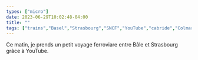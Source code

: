 ```yaml
---
types: ["micro"]
date: 2023-06-29T10:02:48-04:00
title: ""
tags: ["trains","Basel","Strasbourg","SNCF","YouTube","cabride","Colmar","Switzerland","France","Mulhouse"]
---
```

Ce matin, je prends un petit voyage ferroviare entre Bâle et Strasbourg grâce à YouTube.
